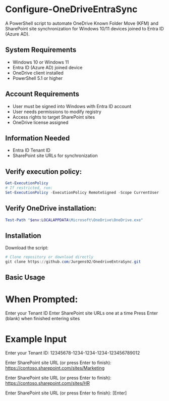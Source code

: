 # Configure-OneDriveEntraSync

A PowerShell script to automate OneDrive Known Folder Move (KFM) and SharePoint site synchronization for Windows 10/11 devices joined to Entra ID (Azure AD).

## System Requirements
* Windows 10 or Windows 11
* Entra ID (Azure AD) joined device
* OneDrive client installed
* PowerShell 5.1 or higher

## Account Requirements
* User must be signed into Windows with Entra ID account
* User needs permissions to modify registry
* Access rights to target SharePoint sites
* OneDrive license assigned

## Information Needed
* Entra ID Tenant ID
* SharePoint site URLs for synchronization

## Verify execution policy:
```powershell
Get-ExecutionPolicy
# If restricted, run:
Set-ExecutionPolicy -ExecutionPolicy RemoteSigned -Scope CurrentUser
```

## Verify OneDrive installation:
```powershell
Test-Path "$env:LOCALAPPDATA\Microsoft\OneDrive\OneDrive.exe"
```

## Installation

Download the script:
```powershell
# Clone repository or download directly
git clone https://github.com/Jurgens92/OnedriveEntraSync.git
```

## Basic Usage

# When Prompted:

Enter your Tenant ID
Enter SharePoint site URLs one at a time
Press Enter (blank) when finished entering sites

# Example Input

Enter your Tenant ID: 12345678-1234-1234-1234-123456789012

Enter SharePoint site URL (or press Enter to finish): https://contoso.sharepoint.com/sites/Marketing

Enter SharePoint site URL (or press Enter to finish): https://contoso.sharepoint.com/sites/HR

Enter SharePoint site URL (or press Enter to finish): [Enter]


